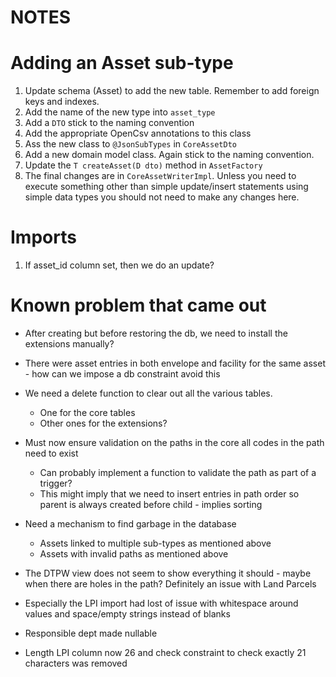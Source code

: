 NOTES
======

# Adding an Asset sub-type

 1. Update schema (Asset) to add the new table. Remember to add foreign keys and indexes.
 2. Add the name of the new type into `asset_type`
 3. Add a `DTO` stick to the naming convention
 4. Add the appropriate OpenCsv annotations to this class
 5. Ass the new class to `@JsonSubTypes` in `CoreAssetDto`
 6. Add a new domain model class. Again stick to the naming convention.
 7. Update the `T createAsset(D dto)` method in `AssetFactory`
 8. The final changes are in `CoreAssetWriterImpl`. Unless you need to execute something other 
 than simple update/insert statements using simple data types you should not need to make any 
 changes here.
 
 # Imports
 
 1. If asset_id column set, then we do an update?
 
 
 # Known problem that came out 
 
 * After creating but before restoring the db, we need to install the extensions manually?
 * There were asset entries in both envelope and facility for the same asset - how can we impose a db constraint avoid this
 * We need a delete function to clear out all the various tables.
     * One for the core tables
     * Other ones for the extensions?
 * Must now ensure validation on the paths in the core all codes in the path need to exist
     * Can probably implement a function to validate the path as part of a trigger?
     * This might imply that we need to insert entries in path order so parent is always created before child - implies sorting 
 * Need a mechanism to find garbage in the database
     * Assets linked to multiple sub-types as mentioned above
     * Assets with invalid paths as mentioned above
     
 * The DTPW view does not  seem to show everything it should - maybe when there are holes in the path? Definitely an issue with Land Parcels
 * Especially the LPI import had lost of issue with whitespace around values and space/empty strings instead of blanks
 * Responsible dept made nullable
 * Length LPI column now 26 and check constraint to check exactly 21 characters was removed 
